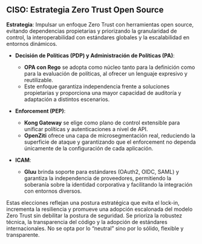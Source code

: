 ## CISO: Estrategia Zero Trust Open Source

**Estrategia**: Impulsar un enfoque Zero Trust con herramientas open source, evitando dependencias propietarias y priorizando la granularidad de control, la interoperabilidad con estándares globales y la escalabilidad en entornos dinámicos.

- **Decisión de Políticas (PDP) y Administración de Políticas (PA)**:  
  - **OPA con Rego** se adopta como núcleo tanto para la definición como para la evaluación de políticas, al ofrecer un lenguaje expresivo y reutilizable.  
  - Este enfoque garantiza independencia frente a soluciones propietarias y proporciona una mayor capacidad de auditoría y adaptación a distintos escenarios.

- **Enforcement (PEP)**:  
  - **Kong Gateway** se elige como plano de control extensible para unificar políticas y autenticaciones a nivel de API.  
  - **OpenZiti** ofrece una capa de microsegmentación real, reduciendo la superficie de ataque y garantizando que el enforcement no dependa únicamente de la configuración de cada aplicación.

- **ICAM**:  
  - **Gluu** brinda soporte para estándares (OAuth2, OIDC, SAML) y garantiza la independencia de proveedores, permitiendo la soberanía sobre la identidad corporativa y facilitando la integración con entornos diversos.

Estas elecciones reflejan una postura estratégica que evita el lock-in, incrementa la resiliencia y promueve una adopción escalonada del modelo Zero Trust sin debilitar la postura de seguridad. Se prioriza la robustez técnica, la transparencia del código y la adopción de estándares internacionales. No se opta por lo “neutral” sino por lo sólido, flexible y transparente.

